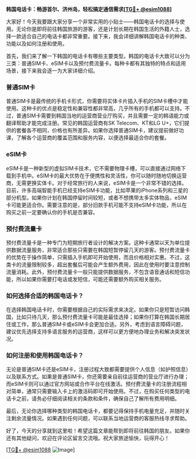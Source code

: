 **韩国电话卡：畅游首尔、济州岛，轻松搞定通信需求[[TG💪+ @esim1088](https://t.me/s/esim1088)]**

大家好！今天我要跟大家分享一个非常实用的小贴士——韩国电话卡的选择与使用。无论你是即将前往韩国旅游的游客，还是计划长期在韩国生活的外籍人士，选择一款适合自己的电话卡都非常重要。接下来，我会详细讲解韩国电话卡的种类、功能以及如何注册和使用。

首先，我们来了解一下韩国的电话卡有哪些主要类型。韩国的电话卡大致可以分为三类：普通SIM卡、eSIM卡以及预付费流量卡。每种卡都有其独特的特点和适用场景，接下来我会逐一为大家详细介绍。

### 普通SIM卡

普通SIM卡是最传统的手机卡形式，你需要将实体卡片插入手机的SIM卡槽中才能使用。这种卡的优点是稳定性和兼容性都非常高，几乎所有的手机都可以支持。不过，普通SIM卡需要到韩国当地的运营商营业厅购买，并且需要一定的韩语能力或翻译帮助才能完成注册。常见的韩国运营商有SK Telecom、KT和LG U+，它们提供的套餐各不相同，价格也有所差异。如果你选择普通SIM卡，建议提前做好功课，了解各个运营商的覆盖范围和服务内容，以便选择最适合你的套餐。

### eSIM卡

eSIM卡是一种新型的虚拟SIM卡技术，它不需要物理卡槽，可以直接通过网络下载到手机中。eSIM卡的最大优势在于便携性和灵活性，你可以随时随地切换运营商，无需更换实体卡。对于经常旅行的人来说，eSIM卡是一个非常不错的选择。目前，许多高端智能手机已经支持eSIM卡功能，比如苹果的iPhone系列和三星的部分机型。如果你计划在韩国停留时间较短，或者不想携带太多实体物品，eSIM卡可能更适合你。需要注意的是，部分旧款手机可能不支持eSIM卡功能，所以在购买之前一定要确认你的手机是否兼容。

### 预付费流量卡

预付费流量卡是一种专门为短期旅行者设计的解决方案。这种卡通常以天为单位提供数据流量服务，非常适合那些只需要在韩国短暂停留几天的游客。预付费流量卡的优势在于操作简单，只需插入手机即可开始使用，而且价格相对实惠。不过，这类卡的流量限制较多，超出套餐后可能会产生额外费用，因此在使用时要注意控制流量消耗。此外，预付费流量卡一般只能提供数据服务，不包含语音通话和短信功能，所以如果你需要打电话或发短信，可能还需要额外购买相关服务。

### 如何选择合适的韩国电话卡？

在选择韩国电话卡时，你需要根据自己的实际需求来决定。如果你只是短暂访问韩国，比如只待几天，那么预付费流量卡可能是最佳选择；如果你打算在韩国长期居住或工作，那么普通SIM卡或eSIM卡会更加合适。另外，考虑到语言障碍问题，建议优先选择支持多语言服务的运营商，这样可以更方便地办理业务和解决突发状况。

### 如何注册和使用韩国电话卡？

无论是普通SIM卡还是eSIM卡，注册过程大致都需要提供个人信息（如护照信息）以及联系方式。如果是普通SIM卡，你还需要亲自前往运营商的营业厅进行办理；而eSIM卡则可以通过官方网站或合作平台在线激活。预付费流量卡的注册流程相对简单，通常只需要输入卡上的激活码即可开始使用。不过，在购买任何类型的电话卡之前，请务必仔细阅读相关的条款和条件，确保自己了解所有费用明细。

最后，无论你选择哪种类型的韩国电话卡，都要记得保持手机电量充足，并随时关注剩余流量情况。如果遇到任何问题，可以联系当地运营商的客服热线寻求帮助。

好了，今天的分享就到这里啦！希望这篇文章能帮到即将前往韩国的朋友。如果你还有其他疑问，欢迎在评论区留言交流哦。祝大家旅途愉快，玩得开心！

[[TG💪+ @esim1088](https://t.me/s/esim1088) ![Image](https://i.postimg.cc/4NQfJmqS/Snipaste-2025-05-13-00-14-12.png)]